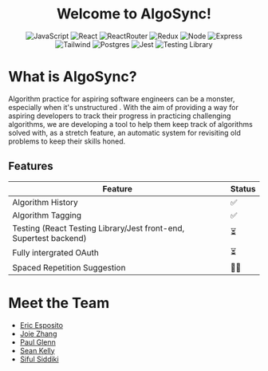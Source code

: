 <h1 style="text-align:center"> Welcome to AlgoSync!</h1 >
<div align='center'> 
  
  ![JavaScript](https://img.shields.io/badge/javascript-%23323330.svg?style=for-the-badge&logo=javascript&logoColor=%23F7DF1E)
  ![React](https://img.shields.io/badge/react-%2320232a.svg?style=for-the-badge&logo=react&logoColor=%2361DAFB)
  ![ReactRouter](https://img.shields.io/badge/React_Router-CA4245?style=for-the-badge&logo=react-router&logoColor=white)
  ![Redux](https://img.shields.io/badge/redux-%23593d88.svg?style=for-the-badge&logo=redux&logoColor=white)
  ![Node](https://img.shields.io/badge/-node-339933?style=for-the-badge&logo=node.js&logoColor=white)
  ![Express](https://img.shields.io/badge/express-%23404d59.svg?style=for-the-badge&logo=express&logoColor=%2361DAFB)
  ![Tailwind](https://img.shields.io/badge/Tailwind_CSS-38B2AC?style=for-the-badge&logo=tailwind-css&logoColor=white)
  ![Postgres](https://img.shields.io/badge/postgres-%23316192.svg?style=for-the-badge&logo=postgresql&logoColor=white)
  ![Jest](https://img.shields.io/badge/Jest-323330?style=for-the-badge&logo=Jest&logoColor=white)
  ![Testing Library](https://img.shields.io/badge/testing%20library-323330?style=for-the-badge&logo=testing-library&logoColor=red)

 </div>

# What is AlgoSync?

Algorithm practice for aspiring software engineers can be a monster, especially when it's unstructured . With the aim of providing a way for aspiring developers to track their progress in practicing challenging algorithms, we are developing a tool to help them keep track of algorithms solved with, as a stretch feature, an automatic system for revisiting old problems to keep their skills honed.

## Features

| Feature                                                           | Status |
| ----------------------------------------------------------------- | ------ |
| Algorithm History                                                 | ✅     |
| Algorithm Tagging                                                 | ✅     |
| Testing (React Testing Library/Jest front-end, Supertest backend) | ⏳     |
| Fully intergrated OAuth                                           | ⏳     |
| Spaced Repetition Suggestion                                      | 🙏🏻     |

# Meet the Team

- [Eric Esposito](https://github.com/Ericesposito)
- [Joie Zhang](https://github.com/joie-zhang)
- [Paul Glenn](https://github.com/paglenn)
- [Sean Kelly](https://github.com/brok3turtl3)
- [Siful Siddiki](https://github.com/sifulsidd)
